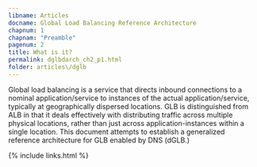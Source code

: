```yaml
---
libname: Articles
docname: Global Load Balancing Reference Architecture
chapnum: 1
chapnam: "Preamble"
pagenum: 2
title: What is it?
permalink: dglbdarch_ch2_p1.html
folder: articles\/dglb
---
```


Global load balancing is a service that directs inbound connections to a nominal application/service to instances of the actual application/service, typically at geographically dispersed locations. GLB is distinguished from ALB in that it deals effectively with distributing traffic across multiple physical locations, rather than just across application-instances within a single location. This document attempts to establish a generalized reference architecture for GLB enabled by DNS (dGLB.)

{% include links.html %}